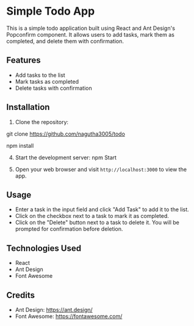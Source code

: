 # Simple Todo App

This is a simple todo application built using React and Ant Design's Popconfirm component. It allows users to add tasks, mark them as completed, and delete them with confirmation.

## Features

- Add tasks to the list
- Mark tasks as completed
- Delete tasks with confirmation

## Installation

1. Clone the repository:

git clone https://github.com/nagutha3005/todo

npm install


4. Start the development server: npm Start


5. Open your web browser and visit `http://localhost:3000` to view the app.

## Usage

- Enter a task in the input field and click "Add Task" to add it to the list.
- Click on the checkbox next to a task to mark it as completed.
- Click on the "Delete" button next to a task to delete it. You will be prompted for confirmation before deletion.

## Technologies Used

- React
- Ant Design
- Font Awesome

## Credits

- Ant Design: https://ant.design/
- Font Awesome: https://fontawesome.com/

